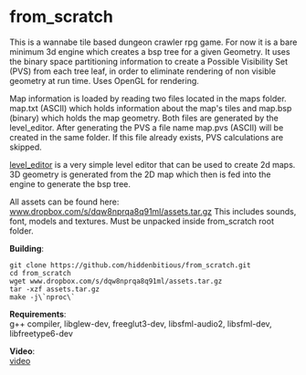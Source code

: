 from_scratch
============

This is a wannabe tile based dungeon crawler rpg game. For now it is a bare minimum 3d engine which creates a bsp tree for a given Geometry.
It uses the binary space partitioning information to create a Possible Visibility Set (PVS) from each tree leaf, in order to eliminate
rendering of non visible geometry at run time. Uses OpenGL for rendering.

Map information is loaded by reading two files located in the maps folder. map.txt (ASCII) which holds information about the map's tiles
and map.bsp (binary) which holds the map geometry. Both files are generated by the level_editor.
After generating the PVS a file name map.pvs (ASCII) will be created in the same folder. If this file already exists, PVS calculations are skipped.

[level_editor](https://github.com/hiddenbitious/level_editor) is a very simple level editor that can be used to create 2d maps.
3D geometry is generated from the 2D map which then is fed into the engine to generate the bsp tree.

All assets can be found here: www.dropbox.com/s/dqw8nprqa8q91ml/assets.tar.gz
This includes sounds, font, models and textures. Must be unpacked inside from_scratch root folder.

**Building**:  
```
git clone https://github.com/hiddenbitious/from_scratch.git  
cd from_scratch  
wget www.dropbox.com/s/dqw8nprqa8q91ml/assets.tar.gz   
tar -xzf assets.tar.gz   
make -j\`nproc\`   
```

**Requirements**:   
g++ compiler, libglew-dev, freeglut3-dev, libsfml-audio2, libsfml-dev, libfreetype6-dev   
   
**Video**:   
[video](www.dropbox.com/s/5smhk7dos6kqwnn/from_scratch.mp4)
